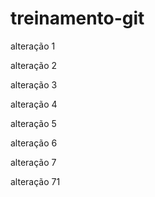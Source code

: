 ﻿# treinamento-git

alteração 1

alteração 2

alteração 3

alteração 4

alteração 5

alteração 6

alteração 7

alteração 71
